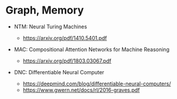 # Graph, Memory

* NTM: Neural Turing Machines
  * https://arxiv.org/pdf/1410.5401.pdf

* MAC: Compositional Attention Networks for Machine Reasoning
  * https://arxiv.org/pdf/1803.03067.pdf

* DNC: Differentiable Neural Computer
  * https://deepmind.com/blog/differentiable-neural-computers/
  * https://www.gwern.net/docs/rl/2016-graves.pdf
